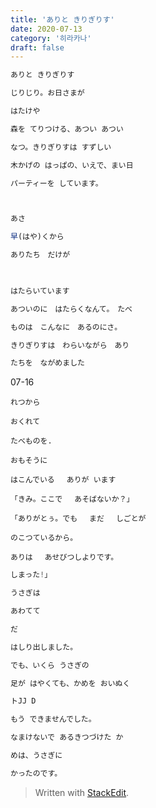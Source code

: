 ```yaml
---
title: 'ありと きりぎりす'
date: 2020-07-13
category: '히라카나'
draft: false
---
```

```js
ありと きりぎりす

じりじり。お日さまが

はたけや

森を てりつける、あつい あつい

なつ。きりぎりすは すずしい

木かげの はっぱの、いえで、まい日

パーティーを しています。
```
```js


あさ

早(はや)くから

ありたち　だけが

  

はたらいています

あついのに　はたらくなんて。　たべ

ものは　こんなに　あるのにさ。

きりぎりすは　わらいながら　あり

たちを　ながめました
```
07-16
```
れつから

おくれて

たべものを.

おもそうに

はこんでいる　 ありが います

「きみ。ここで 　あそばないか？」

「ありがとぅ。でも　 まだ 　しごとが

のこつているから。

ありは 　あせびつしよりです。
```
  

  
```js
しまった!」

うさぎは

あわてて

だ

はしり出しました。

でも、いくら うさぎの

足が はやくても、かめを おいぬく

トJJ D

もう できませんでした。

なまけないで あるきつづけた か

めは、うさぎに

かったのです。
```
> Written with [StackEdit](https://stackedit.io/).

<!--stackedit_data:
eyJoaXN0b3J5IjpbNjQ3Njc1MjQxLDExMTQ4MDUwNDEsNTAwOD
A0MTEyLDgyNzIzMzc4Niw0ODU3MDk1NDAsLTEyOTk3NTIwMThd
fQ==
-->